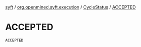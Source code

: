 [syft](../../index.md) / [org.openmined.syft.execution](../index.md) / [CycleStatus](index.md) / [ACCEPTED](./-a-c-c-e-p-t-e-d.md)

# ACCEPTED

`ACCEPTED`